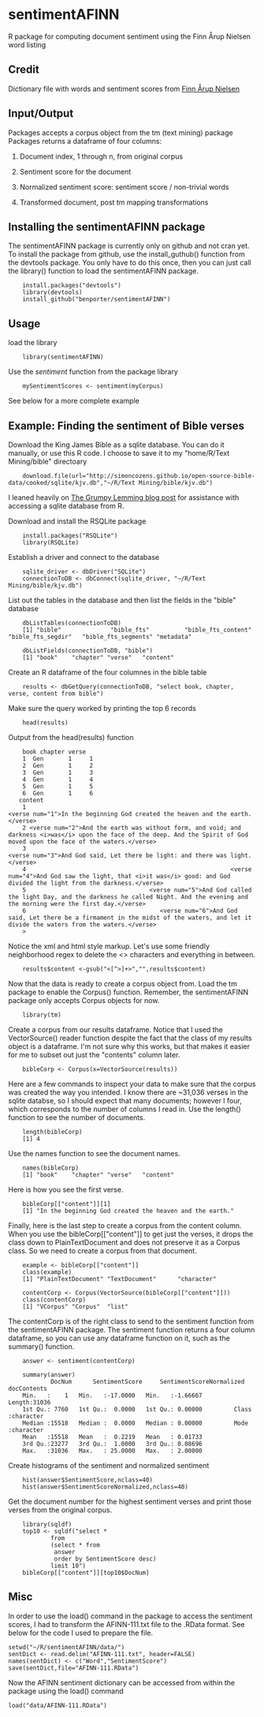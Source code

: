 sentimentAFINN
==============

R package for computing document sentiment using the Finn Årup Nielsen word listing

## Credit

Dictionary file with words and sentiment scores from <a href="http://www2.imm.dtu.dk/pubdb/views/publication_details.php?id=6010">Finn Årup Nielsen</a>

## Input/Output

Packages accepts a corpus object from the tm (text mining) package
Packages returns a dataframe of four columns:

1) Document index, 1 through n, from original corpus

2) Sentiment score for the document

3) Normalized sentiment score: sentiment score / non-trivial words

4) Transformed document, post tm mapping transformations

## Installing the sentimentAFINN package

The sentimentAFINN package is currently only on github and not cran yet.  To install the package from github, use the install_guthub() function from the devtools package.  You only have to do this once, then you can just call the library() function to load the sentimentAFINN package.

        install.packages("devtools")
        library(devtools)
        install_github("benporter/sentimentAFINN")
        

## Usage

load the library

        library(sentimentAFINN)

Use the <i>sentiment</i> function from the package library

        mySentimentScores <- sentiment(myCorpus)

See below for a more complete example

## Example:  Finding the sentiment of Bible verses

Download the King James Bible as a sqlite database.  You can do it manually, or use this R code.  I choose to save it to my "home/R/Text Mining/bible" directoary

        download.file(url="http://simoncozens.github.io/open-source-bible-data/cooked/sqlite/kjv.db","~/R/Text Mining/bible/kjv.db")

I leaned heavily on <a href="http://grumpylemming.com/blog/2012/12/27/accessing-sqlite-data-from-r/">The Grumpy Lemming blog post</a> for assistance with accessing a sqlite database from R.

Download and install the RSQLite package
        
        install.packages("RSQLite")
        library(RSQLite)

Establish a driver and connect to the database

        sqlite_driver <- dbDriver("SQLite")
        connectionToDB <- dbConnect(sqlite_driver, "~/R/Text Mining/bible/kjv.db")

List out the tables in the database and then list the fields in the "bible" database
        
        dbListTables(connectionToDB)
        [1] "bible"              "bible_fts"          "bible_fts_content"  "bible_fts_segdir"   "bible_fts_segments" "metadata"  
        
        dbListFields(connectionToDB, "bible")
        [1] "book"    "chapter" "verse"   "content"
        
Create an R dataframe of the four columnes in the bible table

        results <- dbGetQuery(connectionToDB, "select book, chapter, verse, content from bible")

Make sure the query worked by printing the top 6 records

        head(results)
        
Output from the head(results) function
        
        book chapter verse
        1  Gen       1     1
        2  Gen       1     2
        3  Gen       1     3
        4  Gen       1     4
        5  Gen       1     5
        6  Gen       1     6
       content
        1                                                                                                <verse num="1">In the beginning God created the heaven and the earth.</verse>
        2 <verse num="2">And the earth was without form, and void; and darkness <i>was</i> upon the face of the deep. And the Spirit of God moved upon the face of the waters.</verse>
        3                                                                                                <verse num="3">And God said, Let there be light: and there was light.</verse>
        4                                                          <verse num="4">And God saw the light, that <i>it was</i> good: and God divided the light from the darkness.</verse>
        5                                   <verse num="5">And God called the light Day, and the darkness he called Night. And the evening and the morning were the first day.</verse>
        6                                      <verse num="6">And God said, Let there be a firmament in the midst of the waters, and let it divide the waters from the waters.</verse>
        > 

Notice the xml and html style markup.  Let's use some friendly neighborhood regex to delete the <> characters and everything in between.

        results$content <-gsub("<[^>]+>","",results$content)

Now that the data is ready to create a corpus object from.  Load the tm package to enable the Corpus() function.  Remember, the sentimentAFINN package only accepts Corpus objects for now.

        library(tm)

Create a corpus from our results dataframe.  Notice that I used the VectorSource() reader function despite the fact that the class of my results object is a dataframe.  I'm not sure why this works, but that makes it easier for me to subset out just the "contents" column later.

        bibleCorp <- Corpus(x=VectorSource(results))
        
Here are a few commands to inspect your data to make sure that the corpus was created the way you intended.  I know there are ~31,036 verses in the sqlite databse, so I should expect that many documents; however I four, which corresponds to the number of columns I read in.  Use the length() function to see the number of documents.

        length(bibleCorp)
        [1] 4

Use the names function to see the document names.

        names(bibleCorp)
        [1] "book"    "chapter" "verse"   "content"
        
Here is how you see the first verse.

        bibleCorp[["content"]][1]
        [1] "In the beginning God created the heaven and the earth."

Finally, here is the last step to create a corpus from the content column.  When you use the bibleCorp[["content"]] to get just the verses, it drops the class down to PlainTextDocument and does not preserve it as a Corpus class.  So we need to create a corpus from that document.

        example <- bibleCorp[["content"]]
        class(example)
        [1] "PlainTextDocument" "TextDocument"      "character" 

        contentCorp <- Corpus(VectorSource(bibleCorp[["content"]]))
        class(contentCorp)
        [1] "VCorpus" "Corpus"  "list" 

The contentCorp is of the right class to send to the sentiment function from the sentimentAFINN package.  The sentiment function returns a four column dataframe, so you can use any dataframe function on it, such as the summary() function.

        answer <- sentiment(contentCorp)
        
        summary(answer)
                DocNum      SentimentScore     SentimentScoreNormalized docContents       
        Min.   :    1   Min.   :-17.0000   Min.   :-1.66667         Length:31036      
        1st Qu.: 7760   1st Qu.:  0.0000   1st Qu.: 0.00000         Class :character  
        Median :15518   Median :  0.0000   Median : 0.00000         Mode  :character  
        Mean   :15518   Mean   :  0.2219   Mean   : 0.01733                           
        3rd Qu.:23277   3rd Qu.:  1.0000   3rd Qu.: 0.08696                           
        Max.   :31036   Max.   : 25.0000   Max.   : 2.00000                           

Create histograms of the sentiment and normalized sentiment

        hist(answer$SentimentScore,nclass=40)
        hist(answer$SentimentScoreNormalized,nclass=40)

Get the document number for the highest sentiment verses and print those verses from the original corpus.

        library(sqldf)
        top10 <- sqldf("select *
                from 
                (select * from
                 answer
                 order by SentimentScore desc)
                limit 10")
        bibleCorp[["content"]][top10$DocNum]
        
## Misc

In order to use the load() command in the package to access the sentiment scores, I had to transform the AFINN-111.txt file to the .RData format. See below for the code I used to prepare the file.

    setwd("~/R/sentimentAFINN/data/")
    sentDict <- read.delim("AFINN-111.txt", header=FALSE)
    names(sentDict) <- c("Word","SentimentScore")
    save(sentDict,file="AFINN-111.RData")
    
Now the AFINN sentiment dictionary can be accessed from within the package using the load() command

    load("data/AFINN-111.RData")
